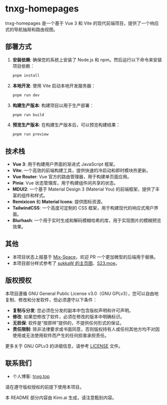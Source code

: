 # tnxg-homepages

tnxg-homepages 是一个基于 Vue 3 和 Vite 的现代前端项目，提供了一个响应式的导航抽屉和路由视图。

## 部署方式

1. **安装依赖**: 确保您的系统上安装了 Node.js 和 npm。然后运行以下命令来安装项目依赖：
   ```bash
   pnpm install
   ```

2. **本地开发**: 使用 Vite 启动本地开发服务器：
   ```bash
   pnpm run dev
   ```

3. **构建生产版本**: 构建项目以用于生产部署：
   ```bash
   pnpm run build
   ```

4. **预览生产版本**: 在构建生产版本后，可以预览构建结果：
   ```bash
   pnpm run preview
   ```

## 技术栈

- **Vue 3**: 用于构建用户界面的渐进式 JavaScript 框架。
- **Vite**: 一个高效的前端构建工具，提供快速的冷启动和即时模块热更新。
- **Vue Router**: Vue 官方的路由管理器，用于构建单页面应用。
- **Pinia**: Vue 状态管理库，用于构建组件间共享的状态。
- **MDUI2**: 一个基于 Material Design 3 (Material You) 的前端框架，提供了丰富的组件和样式。
- **Remixicon** 和 **Material Icons**: 提供图标资源。
- **TailwindCSS**: 一个高度可定制的 CSS 框架，用于构建现代的响应式用户界面。
- **Blurhash**: 一个用于实时生成和解码模糊哈希的库，用于实现图片的模糊预览效果。

## 其他

- 本项目状态上报基于 [Mix-Space](https://mx-space.js.org/themes/shiro/extra#%E6%88%91%E7%9A%84%E5%8A%A8%E6%80%81)，欢迎 PR 一个更加微型的后端用于替换。
- 本项目部分样式参考了 [sukkaW 的主页图](https://github.com/sukkaW/sukkaW)、[S23.moe](https://s23.moe)。

## 版权授权

本项目遵循 GNU General Public License v3.0（GNU GPLv3），您可以自由地复制、修改和分发软件，但必须遵守以下条件：

- **复制与分发**: 您必须在分发的副本中包含版权声明和许可声明。
- **修改**: 如果您修改了软件，必须在修改的版本中明确标识。
- **无担保**: 软件是“按原样”提供的，不提供任何形式的保证。
- **责任限制**: 除非法律要求或书面同意，否则版权持有人或任何其他方均不对因使用或无法使用软件而产生的任何损害承担责任。

更多关于 GNU GPLv3 的详细信息，请参考 [LICENSE](LICENSE.MD) 文件。

## 联系我们

- 个人博客: [tnxg.top](https://tnxg.top/about-me#:re:%E8%81%94%E7%B3%BB%E6%96%B9%E5%BC%8F)

请在遵守版权授权的前提下使用本项目。

本 README 部分内容由 Kimi.ai 生成，请注意甄别内容。